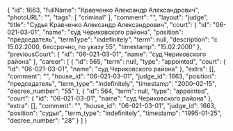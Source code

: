 {
    "id": 1663,
    "fullName": "Кравченко Александр Александрович",
    "photoURL": "",
    "tags": [
        "criminal"
    ],
    "comment": "",
    "layout": "judge",
    "title": "Судья Кравченко Александр Александрович",
    "court": {
        "id": "06-021-03-01",
        "name": "суд Чериковского района",
        "position": "председатель",
        "termType": "indefinitely",
        "term": null,
        "description": "c 15.02.2000, бессрочно, по указу 55",
        "timestamp": "15.02.2000"
    },
    "previousCourt": {
        "id": "06-021-03-01",
        "name": "суд Чериковского района"
    },
    "career": [
        {
            "id": 565,
            "term": null,
            "type": "appointed",
            "court": {
                "id": "06-021-03-01",
                "name": "суд Чериковского района"
            },
            "extra": [],
            "comment": "",
            "house_id": "06-021-03-01",
            "judge_id": 1663,
            "position": "председатель",
            "term_type": "indefinitely",
            "timestamp": "2000-02-15",
            "decree_number": "55"
        },
        {
            "id": 564,
            "term": null,
            "type": "appointed",
            "court": {
                "id": "06-021-03-01",
                "name": "суд Чериковского района"
            },
            "extra": [],
            "comment": "",
            "house_id": "06-021-03-01",
            "judge_id": 1663,
            "position": "судья",
            "term_type": "indefinitely",
            "timestamp": "1995-01-25",
            "decree_number": "28"
        }
    ]
}